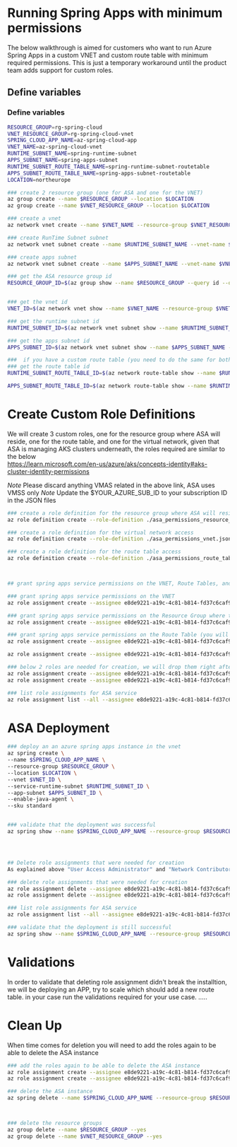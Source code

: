 # Running Spring Apps with minimum permissions 
The below walkthrough is aimed for customers who want to run Azure Spring Apps in a custom VNET and custom route table with minimum required permissions. This is just a temporary workaround until the product team adds support for custom roles.



## Define variables 

### Define variables 
```bash
RESOURCE_GROUP=rg-spring-cloud
VNET_RESOURCE_GROUP=rg-spring-cloud-vnet
SPRING_CLOUD_APP_NAME=az-spring-cloud-app
VNET_NAME=az-spring-cloud-vnet
RUNTIME_SUBNET_NAME=spring-runtime-subnet
APPS_SUBNET_NAME=spring-apps-subnet
RUNTIME_SUBNET_ROUTE_TABLE_NAME=spring-runtime-subnet-routetable
APPS_SUBNET_ROUTE_TABLE_NAME=spring-apps-subnet-routetable
LOCATION=northeurope

### create 2 resource group (one for ASA and one for the VNET)
az group create --name $RESOURCE_GROUP --location $LOCATION
az group create --name $VNET_RESOURCE_GROUP --location $LOCATION

### create a vnet
az network vnet create --name $VNET_NAME --resource-group $VNET_RESOURCE_GROUP --location $LOCATION --address-prefixes 192.168.0.0/16

### create RunTime Subnet subnet
az network vnet subnet create --name $RUNTIME_SUBNET_NAME --vnet-name $VNET_NAME --resource-group $VNET_RESOURCE_GROUP --address-prefixes 192.168.0.0/24

### create apps subnet 
az network vnet subnet create --name $APPS_SUBNET_NAME --vnet-name $VNET_NAME --resource-group $VNET_RESOURCE_GROUP --address-prefixes 192.168.1.0/24

### get the ASA resource group id 
RESOURCE_GROUP_ID=$(az group show --name $RESOURCE_GROUP --query id --output tsv)


### get the vnet id 
VNET_ID=$(az network vnet show --name $VNET_NAME --resource-group $VNET_RESOURCE_GROUP --query id --output tsv)

### get the runtime subnet id 
RUNTIME_SUBNET_ID=$(az network vnet subnet show --name $RUNTIME_SUBNET_NAME --vnet-name $VNET_NAME --resource-group $VNET_RESOURCE_GROUP --query id --output tsv)

### get the apps subnet id 
APPS_SUBNET_ID=$(az network vnet subnet show --name $APPS_SUBNET_NAME --vnet-name $VNET_NAME --resource-group $VNET_RESOURCE_GROUP --query id --output tsv)

###  if you have a custom route table (you need to do the same for both subnets) 
### get the route table id
RUNTIME_SUBNET_ROUTE_TABLE_ID=$(az network route-table show --name $RUNTIME_SUBNET_ROUTE_TABLE_NAME --resource-group $VNET_RESOURCE_GROUP --query id --output tsv)

APPS_SUBNET_ROUTE_TABLE_ID=$(az network route-table show --name $RUNTIME_SUBNET_ROUTE_TABLE_NAME --resource-group $VNET_RESOURCE_GROUP --query id --output tsv)
```
# Create Custom Role Definitions 

We will create 3 custom roles, one for the resource group where ASA will reside, one for the route table, and one for the virtual network, given that ASA is managing AKS clusters underneath, the roles required are similar to the below  
https://learn.microsoft.com/en-us/azure/aks/concepts-identity#aks-cluster-identity-permissions

*Note* Please discard anything VMAS related in the above link, ASA uses VMSS only 
*Note* Update the $YOUR_AZURE_SUB_ID to your subscription ID in the JSON files

```bash
### create a role definition for the resource group where ASA will reside (IPs, LBs, Disks, Storage, VMSS, etc...)
az role definition create --role-definition ./asa_permissions_resource_group.json

### create a role definition for the virtual network access 
az role definition create --role-definition ./asa_permissions_vnet.json

### create a role definition for the route table access
az role definition create --role-definition ./asa_permissions_route_table.json



## grant spring apps service permissions on the VNET, Route Tables, and Resource group 

### grant spring apps service permissions on the VNET
az role assignment create --assignee e8de9221-a19c-4c81-b814-fd37c6caf9d2 --scope $VNET_ID --role "ASA Permissions VNET"

### grant spring apps service permissions on the Resource Group where the ASA object will reside 
az role assignment create --assignee e8de9221-a19c-4c81-b814-fd37c6caf9d2 --scope $RESOURCE_GROUP_ID --role "ASA Permissions Role"

### grant spring apps service permissions on the Route Table (you will need to do this twice for both subnets)
az role assignment create --assignee e8de9221-a19c-4c81-b814-fd37c6caf9d2 --scope $RUNTIME_SUBNET_ROUTE_TABLE_ID --role "ASA Permissions Route Table"

az role assignment create --assignee e8de9221-a19c-4c81-b814-fd37c6caf9d2 --scope $APPS_SUBNET_ROUTE_TABLE_ID --role "ASA Permissions Route Table"

### below 2 roles are needed for creation, we will drop them right after creation ASA deployment 
az role assignment create --assignee e8de9221-a19c-4c81-b814-fd37c6caf9d2 --scope $VNET_ID --role "User Access Administrator"
az role assignment create --assignee e8de9221-a19c-4c81-b814-fd37c6caf9d2 --scope $VNET_ID --role "Network Contributor"

### list role assignments for ASA service 
az role assignment list --all --assignee e8de9221-a19c-4c81-b814-fd37c6caf9d2 --output table
```


# ASA Deployment 

```bash
### deploy an an azure spring apps instance in the vnet
az spring create \
--name $SPRING_CLOUD_APP_NAME \
--resource-group $RESOURCE_GROUP \
--location $LOCATION \
--vnet $VNET_ID \
--service-runtime-subnet $RUNTIME_SUBNET_ID \
--app-subnet $APPS_SUBNET_ID \
--enable-java-agent \
--sku standard 


### validate that the deployment was successful
az spring show --name $SPRING_CLOUD_APP_NAME --resource-group $RESOURCE_GROUP --output table




## Delete role assignments that were needed for creation 
As explained above "User Access Administrator" and "Network Contributor" roles are needed for creation, we will drop them right after creation ASA deployment

### delete role assignments that were needed for creation
az role assignment delete --assignee e8de9221-a19c-4c81-b814-fd37c6caf9d2 --scope $VNET_ID --role "User Access Administrator"
az role assignment delete --assignee e8de9221-a19c-4c81-b814-fd37c6caf9d2 --scope $VNET_ID --role "Network Contributor"

### list role assignments for ASA service
az role assignment list --all --assignee e8de9221-a19c-4c81-b814-fd37c6caf9d2 --output table

### validate that the deployment is still successful
az spring show --name $SPRING_CLOUD_APP_NAME --resource-group $RESOURCE_GROUP --output table
```

# Validations
In order to validate that deleting role assignment didn't break the installtion, we will be deploying an APP, try to scale which should add a new route table. in your case run the validations required for your use case.
.....


# Clean Up 
When time comes for deletion you will need to add the roles again to be able to delete the ASA instance 

```bash
### add the roles again to be able to delete the ASA instance
az role assignment create --assignee e8de9221-a19c-4c81-b814-fd37c6caf9d2 --scope $VNET_ID --role "User Access Administrator"
az role assignment create --assignee e8de9221-a19c-4c81-b814-fd37c6caf9d2 --scope $VNET_ID --role "Network Contributor"

### delete the ASA instance
az spring delete --name $SPRING_CLOUD_APP_NAME --resource-group $RESOURCE_GROUP --yes



### delete the resource groups
az group delete --name $RESOURCE_GROUP --yes
az group delete --name $VNET_RESOURCE_GROUP --yes
```
